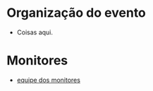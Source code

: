 # Organização do evento

- Coisas aqui.

# Monitores

- [equipe dos monitores](https://github.com/ifpb-sr/secitec/raw/master/docs/monitores-secitec.txt)




